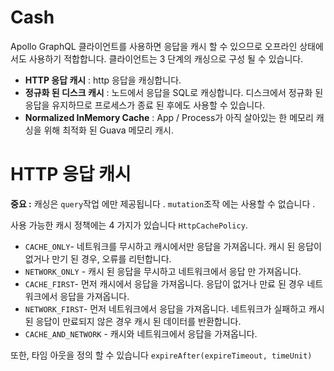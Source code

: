 

Cash
=
Apollo GraphQL 클라이언트를 사용하면 응답을 캐시 할 수 있으므로 오프라인 상태에서도 사용하기 적합합니다. 클라이언트는 3 단계의 캐싱으로 구성 될 수 있습니다.

-   **HTTP 응답 캐시** : http 응답을 캐싱합니다.
-   **정규화 된 디스크 캐시** : 노드에서 응답을 SQL로 캐싱합니다. 디스크에서 정규화 된 응답을 유지하므로 프로세스가 종료 된 후에도 사용할 수 있습니다.
-   **Normalized InMemory Cache** : App / Process가 아직 살아있는 한 메모리 캐싱을 위해 최적화 된 Guava 메모리 캐시.

HTTP 응답 캐시
=
**중요 :** 캐싱은 `query`작업 에만 제공됩니다 . `mutation`조작 에는 사용할 수 없습니다 .

사용 가능한 캐시 정책에는 4 가지가 있습니다 `HttpCachePolicy`.

-   `CACHE_ONLY`- 네트워크를 무시하고 캐시에서만 응답을 가져옵니다. 캐시 된 응답이 없거나 만기 된 경우, 오류를 리턴합니다.
-   `NETWORK_ONLY` - 캐시 된 응답을 무시하고 네트워크에서 응답 만 가져옵니다.
-   `CACHE_FIRST`- 먼저 캐시에서 응답을 가져옵니다. 응답이 없거나 만료 된 경우 네트워크에서 응답을 가져옵니다.
-   `NETWORK_FIRST`- 먼저 네트워크에서 응답을 가져옵니다. 네트워크가 실패하고 캐시 된 응답이 만료되지 않은 경우 캐시 된 데이터를 반환합니다.
-   `CACHE_AND_NETWORK` - 캐시와 네트워크에서 응답을 가져옵니다.

또한, 타임 아웃을 정의 할 수 있습니다 `expireAfter(expireTimeout, timeUnit)`



<!--stackedit_data:
eyJoaXN0b3J5IjpbLTExOTAwODM4MSwxMDg0MDg1OTA1XX0=
-->